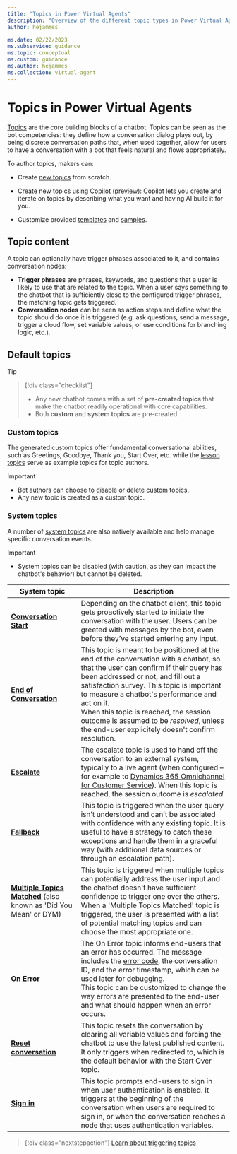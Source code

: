 ```yaml
---
title: "Topics in Power Virtual Agents"
description: "Overview of the different topic types in Power Virtual Agents"
author: hejammes

ms.date: 02/22/2023
ms.subservice: guidance
ms.topic: conceptual
ms.custom: guidance
ms.author: hejammes
ms.collection: virtual-agent
---
```


# Topics in Power Virtual Agents

[Topics](/power-virtual-agents/authoring-fundamentals) are the core building blocks of a chatbot. Topics can be seen as the bot competencies: they define how a conversation dialog plays out, by being discrete conversation paths that, when used together, allow for users to have a conversation with a bot that feels natural and flows appropriately. 

To author topics, makers can:
- Create [new topics](/power-virtual-agents/preview/authoring-create-edit-topics) from scratch.

- Create new topics using [Copilot (preview)](/power-virtual-agents/nlu-authoring): Copilot lets you create and iterate on topics by describing what you want and having AI build it for you.

<!--- Commenting as this feature is no longer available in the unified authoring canvas.
- [Use content from existing webpages](/power-virtual-agents/advanced-create-topics-from-web) to suggest new topics: this is useful to quickly create single-turn, question and answer pair topics, when content already exists in an FAQ format, in a publicly available website.
--->

- Customize provided [templates](/power-virtual-agents/fundamentals-templates) and [samples](/power-virtual-agents/preview/authoring-template-topics).

## Topic content

A topic can optionally have trigger phrases associated to it, and contains conversation nodes:
- **Trigger phrases** are phrases, keywords, and questions that a user is likely to use that are related to the topic. When a user says something to the chatbot that is sufficiently close to the configured trigger phrases, the matching topic gets triggered.
- **Conversation nodes** can be seen as action steps and define what the topic should do once it is triggered (e.g. ask questions, send a message, trigger a cloud flow, set variable values, or use conditions for branching logic, etc.).

## Default topics

> [!TIP]
> > [!div class="checklist"]
> > * Any new chatbot comes with a set of **pre-created topics** that make the chatbot readily operational with core capabilities.
> > * Both **custom** and **system topics** are pre-created.

### Custom topics
The generated custom topics offer fundamental conversational abilities, such as Greetings, Goodbye, Thank you, Start Over, etc. while the [lesson topics](/power-virtual-agents/authoring-template-topics) serve as example topics for topic authors. 

> [!IMPORTANT]
> - Bot authors can choose to disable or delete custom topics. 
> - Any new topic is created as a custom topic.

### System topics

A number of  [system topics](/power-virtual-agents/preview/authoring-system-topics) are also natively available and help manage specific conversation events. 

> [!IMPORTANT]
> - System topics can be disabled (with caution, as they can impact the chatbot's behavior) but cannot be deleted.

| System topic | Description |
|----------|-----------|
|**[Conversation Start](/power-virtual-agents/preview/authoring-system-topics#conversation-start)** | Depending on the chatbot client, this topic gets proactively started to initiate the conversation with the user. Users can be greeted with messages by the bot, even before they’ve started entering any input. |
| **[End of Conversation](/power-virtual-agents/preview/authoring-system-topics#end-of-conversation)** | This topic is meant to be positioned at the end of the conversation with a chatbot, so that the user can confirm if their query has been addressed or not, and fill out a satisfaction  survey. This topic is important to measure a chatbot's performance and act on it. <br> When this topic is reached, the session outcome is assumed to be *resolved*, unless the end-user explicitely doesn't confirm resolution. |
| **[Escalate](/power-virtual-agents/preview/authoring-system-topics#escalate)** | The escalate topic is used to hand off the conversation to an external system, typically to a live agent (when configured – for example to [Dynamics 365 Omnichannel for Customer Service](/power-virtual-agents/configuration-hand-off-omnichannel)). When this topic is reached, the session outcome is *escalated*. |
| **[Fallback](/power-virtual-agents/preview/authoring-system-topics#fallback)** | This topic is triggered when the user query isn’t understood and can’t be associated with confidence with any existing topic. It is useful to have a strategy to catch these exceptions and handle them in a graceful way (with additional data sources or through an escalation path). |
| **[Multiple Topics Matched](/power-virtual-agents/preview/authoring-system-topics#multiple-topics-matched)** (also known as 'Did You Mean' or DYM)| This topic is triggered when multiple topics can potentially address the user input and the chatbot doesn't have sufficient confidence to trigger one over the others. When a 'Multiple Topics Matched' topic is triggered, the user is presented with a list of potential matching topics and can choose the most appropriate one. |*
| **[On Error](/power-virtual-agents/preview/authoring-system-topics#on-error)** | The On Error topic informs end-users that an error has occurred. The message includes the [error code](/power-virtual-agents/preview/error-codes), the conversation ID, and the error timestamp, which can be used later for debugging. <br> This topic can be customized to change the way errors are presented to the end-user and what should happen when an error occurs. |
| **[Reset conversation](/power-virtual-agents/preview/authoring-system-topics#reset-conversation)** | This topic resets the conversation by clearing all variable values and forcing the chatbot to use the latest published content. It only triggers when redirected to, which is the default behavior with the Start Over topic. |
| **[Sign in](/power-virtual-agents/preview/authoring-system-topics#signin)** | This topic prompts end-users to sign in when user authentication is enabled. It triggers at the beginning of the conversation when users are required to sign in, or when the conversation reaches a node that uses authentication variables. |

> [!div class="nextstepaction"]
> [Learn about triggering topics](triggering-topics.md)